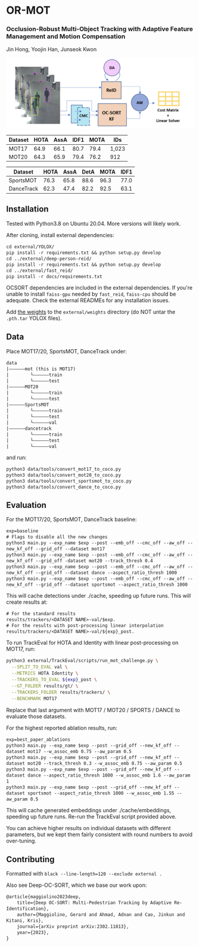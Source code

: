 # OR-MOT

### Occlusion-Robust Multi-Object Tracking with Adaptive Feature Management and Motion Compensation
Jin Hong, Yoojin Han, Junseok Kwon

<center>
<img src="pipeline.png" width="600"/>
</center>


| Dataset          | HOTA | AssA | IDF1 | MOTA  | IDs   |
| ---------------- | ---- | ---- | ---- | ---- | ----- |
| MOT17 | 64.9 | 66.1 | 80.7 | 79.4 | 1,023 |
| MOT20 | 64.3 | 65.9 | 79.4 | 76.2 | 912  |

| Dataset          | HOTA | AssA | DetA | MOTA  | IDF1   |
| ---------------- | ---- | ---- | ---- | ---- | ----- | 
| SportsMOT | 76.3 | 65.8 | 88.6 | 96.3| 77.0 | 
| DanceTrack | 62.3 | 47.4 | 82.2 | 92.5| 63.1 | 


## Installation

Tested with Python3.8 on Ubuntu 20.04. More versions will likely work.

After cloning, install external dependencies: 
```
cd external/YOLOX/
pip install -r requirements.txt && python setup.py develop
cd ../external/deep-person-reid/
pip install -r requirements.txt && python setup.py develop
cd ../external/fast_reid/
pip install -r docs/requirements.txt
```

OCSORT dependencies are included in the external dependencies. If you're unable to install `faiss-gpu` needed by `fast_reid`, 
`faiss-cpu` should be adequate. Check the external READMEs for any installation issues.

Add [the weights](https://drive.google.com/drive/folders/1cCOx_fadIOmeU4XRrHgQ_B5D7tEwJOPx?usp=sharing) to the 
`external/weights` directory (do NOT untar the `.pth.tar` YOLOX files).

## Data

Place MOT17/20, SportsMOT, DanceTrack under:

```
data
|——————mot (this is MOT17)
|        └——————train
|        └——————test
|——————MOT20
|        └——————train
|        └——————test
|——————SportsMOT
|        └——————train
|        └——————test
|        └——————val
|——————dancetrack
|        └——————train
|        └——————test
|        └——————val
```

and run:

```
python3 data/tools/convert_mot17_to_coco.py
python3 data/tools/convert_mot20_to_coco.py
python3 data/tools/convert_sportsmot_to_coco.py
python3 data/tools/convert_dance_to_coco.py
```

## Evaluation


For the MOT17/20, SportsMOT, DanceTrack baseline:

```
exp=baseline
# Flags to disable all the new changes
python3 main.py --exp_name $exp --post --emb_off --cmc_off --aw_off --new_kf_off --grid_off --dataset mot17
python3 main.py --exp_name $exp --post --emb_off --cmc_off --aw_off --new_kf_off --grid_off -dataset mot20 --track_thresh 0.4
python3 main.py --exp_name $exp --post --emb_off --cmc_off --aw_off --new_kf_off --grid_off --dataset dance --aspect_ratio_thresh 1000
python3 main.py --exp_name $exp --post --emb_off --cmc_off --aw_off --new_kf_off --grid_off --dataset sportsmot --aspect_ratio_thresh 1000
```

This will cache detections under ./cache, speeding up future runs. This will create results at:

```
# For the standard results
results/trackers/<DATASET NAME>-val/$exp.
# For the results with post-processing linear interpolation
results/trackers/<DATASET NAME>-val/${exp}_post.
```

To run TrackEval for HOTA and Identity with linear post-processing on MOT17, run:

```bash
python3 external/TrackEval/scripts/run_mot_challenge.py \
  --SPLIT_TO_EVAL val \
  --METRICS HOTA Identity \
  --TRACKERS_TO_EVAL ${exp}_post \
  --GT_FOLDER results/gt/ \
  --TRACKERS_FOLDER results/trackers/ \
  --BENCHMARK MOT17
```

Replace that last argument with MOT17 / MOT20 / SPORTS / DANCE to evaluate those datasets.  

For the highest reported ablation results, run: 
```
exp=best_paper_ablations
python3 main.py --exp_name $exp --post --grid_off --new_kf_off --dataset mot17 --w_assoc_emb 0.75 --aw_param 0.5
python3 main.py --exp_name $exp --post --grid_off --new_kf_off --dataset mot20 --track_thresh 0.3 --w_assoc_emb 0.75 --aw_param 0.5
python3 main.py --exp_name $exp --post --grid_off --new_kf_off --dataset dance --aspect_ratio_thresh 1000 --w_assoc_emb 1.6 --aw_param 1
python3 main.py --exp_name $exp --post --grid_off --new_kf_off --dataset sportsmot --aspect_ratio_thresh 1000 --w_assoc_emb 1.55 --aw_param 0.5
```

This will cache generated embeddings under ./cache/embeddings, speeding up future runs. Re-run the TrackEval script provided 
above.

You can achieve higher results on individual datasets with different parameters, but we kept them fairly consistent with round 
numbers to avoid over-tuning.

## Contributing

Formatted with `black --line-length=120 --exclude external .`

Also see Deep-OC-SORT, which we base our work upon: 
```
@article{maggiolino2023deep,
    title={Deep OC-SORT: Multi-Pedestrian Tracking by Adaptive Re-Identification}, 
    author={Maggiolino, Gerard and Ahmad, Adnan and Cao, Jinkun and Kitani, Kris},
    journal={arXiv preprint arXiv:2302.11813},
    year={2023},
}
```
